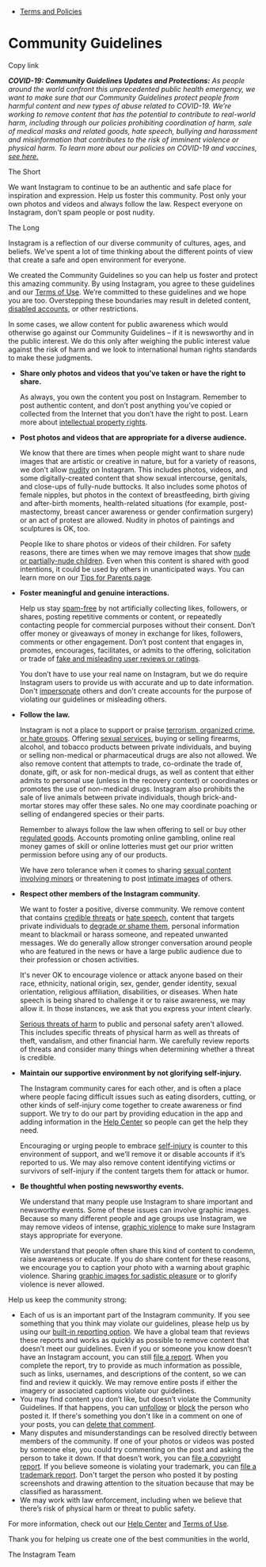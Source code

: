 *   [Terms and Policies](https://help.instagram.com/1417489251945243/?helpref=breadcrumb)

Community Guidelines
====================

Copy link

_**COVID-19: Community Guidelines Updates and Protections:** As people around the world confront this unprecedented public health emergency, we want to make sure that our Community Guidelines protect people from harmful content and new types of abuse related to COVID-19. We’re working to remove content that has the potential to contribute to real-world harm, including through our policies prohibiting coordination of harm, sale of medical masks and related goods, hate speech, bullying and harassment and misinformation that contributes to the risk of imminent violence or physical harm. To learn more about our policies on COVID-19 and vaccines, [see here.](https://help.instagram.com/697825587576762?helpref=faq_content)_

The Short

We want Instagram to continue to be an authentic and safe place for inspiration and expression. Help us foster this community. Post only your own photos and videos and always follow the law. Respect everyone on Instagram, don’t spam people or post nudity.

The Long

Instagram is a reflection of our diverse community of cultures, ages, and beliefs. We’ve spent a lot of time thinking about the different points of view that create a safe and open environment for everyone.

We created the Community Guidelines so you can help us foster and protect this amazing community. By using Instagram, you agree to these guidelines and our [Terms of Use](https://www.instagram.com/legal/terms). We’re committed to these guidelines and we hope you are too. Overstepping these boundaries may result in deleted content, [disabled accounts](https://help.instagram.com/366993040048856?helpref=faq_content), or other restrictions.

In some cases, we allow content for public awareness which would otherwise go against our Community Guidelines – if it is newsworthy and in the public interest. We do this only after weighing the public interest value against the risk of harm and we look to international human rights standards to make these judgments.

*   **Share only photos and videos that you’ve taken or have the right to share.**
    
    As always, you own the content you post on Instagram. Remember to post authentic content, and don’t post anything you’ve copied or collected from the Internet that you don’t have the right to post. Learn more about [intellectual property rights](https://help.instagram.com/126382350847838?helpref=faq_content).
    
*   **Post photos and videos that are appropriate for a diverse audience.**
    
    We know that there are times when people might want to share nude images that are artistic or creative in nature, but for a variety of reasons, we don’t allow [nudity](https://l.instagram.com/?u=https%3A%2F%2Fwww.facebook.com%2Fcommunitystandards%2Fadult_nudity_sexual_activity&e=AT2g7jaxMg71lPuddd13WFJrJhFwjbevvNsVaCcrzteXgG3QszKfVowFt0gGGiPSkT0wODgI_ojatNunaE_mOObXSzsVN4lGtljz0NZhjylEr9R02mQsTYjkf5amPs5ogVFhqF--gAT-gkjQSWhS02mfzGLDxhomBFITPA) on Instagram. This includes photos, videos, and some digitally-created content that show sexual intercourse, genitals, and close-ups of fully-nude buttocks. It also includes some photos of female nipples, but photos in the context of breastfeeding, birth giving and after-birth moments, health-related situations (for example, post-mastectomy, breast cancer awareness or gender confirmation surgery) or an act of protest are allowed. Nudity in photos of paintings and sculptures is OK, too.
    
    People like to share photos or videos of their children. For safety reasons, there are times when we may remove images that show [nude or partially-nude children](https://l.instagram.com/?u=https%3A%2F%2Fwww.facebook.com%2Fcommunitystandards%2Fchild_nudity_sexual_exploitation&e=AT2g7jaxMg71lPuddd13WFJrJhFwjbevvNsVaCcrzteXgG3QszKfVowFt0gGGiPSkT0wODgI_ojatNunaE_mOObXSzsVN4lGtljz0NZhjylEr9R02mQsTYjkf5amPs5ogVFhqF--gAT-gkjQSWhS02mfzGLDxhomBFITPA). Even when this content is shared with good intentions, it could be used by others in unanticipated ways. You can learn more on our [Tips for Parents page](https://help.instagram.com/154475974694511/?helpref=faq_content).
    
*   **Foster meaningful and genuine interactions.**
    
    Help us stay [spam-free](https://l.instagram.com/?u=https%3A%2F%2Fwww.facebook.com%2Fcommunitystandards%2Fspam&e=AT2g7jaxMg71lPuddd13WFJrJhFwjbevvNsVaCcrzteXgG3QszKfVowFt0gGGiPSkT0wODgI_ojatNunaE_mOObXSzsVN4lGtljz0NZhjylEr9R02mQsTYjkf5amPs5ogVFhqF--gAT-gkjQSWhS02mfzGLDxhomBFITPA) by not artificially collecting likes, followers, or shares, posting repetitive comments or content, or repeatedly contacting people for commercial purposes without their consent. Don’t offer money or giveaways of money in exchange for likes, followers, comments or other engagement. Don’t post content that engages in, promotes, encourages, facilitates, or admits to the offering, solicitation or trade of [fake and misleading user reviews or ratings](https://l.instagram.com/?u=https%3A%2F%2Fwww.facebook.com%2Fcommunitystandards%2Ffraud_deception&e=AT2g7jaxMg71lPuddd13WFJrJhFwjbevvNsVaCcrzteXgG3QszKfVowFt0gGGiPSkT0wODgI_ojatNunaE_mOObXSzsVN4lGtljz0NZhjylEr9R02mQsTYjkf5amPs5ogVFhqF--gAT-gkjQSWhS02mfzGLDxhomBFITPA).
    
    You don’t have to use your real name on Instagram, but we do require Instagram users to provide us with accurate and up to date information. Don't [impersonate](https://l.instagram.com/?u=https%3A%2F%2Fwww.facebook.com%2Fcommunitystandards%2Fmisrepresentation&e=AT2g7jaxMg71lPuddd13WFJrJhFwjbevvNsVaCcrzteXgG3QszKfVowFt0gGGiPSkT0wODgI_ojatNunaE_mOObXSzsVN4lGtljz0NZhjylEr9R02mQsTYjkf5amPs5ogVFhqF--gAT-gkjQSWhS02mfzGLDxhomBFITPA) others and don't create accounts for the purpose of violating our guidelines or misleading others.
    
*   **Follow the law.**
    
    Instagram is not a place to support or praise [terrorism, organized crime, or hate groups](https://l.instagram.com/?u=https%3A%2F%2Fwww.facebook.com%2Fcommunitystandards%2Fdangerous_individuals_organizations&e=AT2g7jaxMg71lPuddd13WFJrJhFwjbevvNsVaCcrzteXgG3QszKfVowFt0gGGiPSkT0wODgI_ojatNunaE_mOObXSzsVN4lGtljz0NZhjylEr9R02mQsTYjkf5amPs5ogVFhqF--gAT-gkjQSWhS02mfzGLDxhomBFITPA). Offering [sexual services](https://l.instagram.com/?u=https%3A%2F%2Fwww.facebook.com%2Fcommunitystandards%2Fsexual_solicitation&e=AT2g7jaxMg71lPuddd13WFJrJhFwjbevvNsVaCcrzteXgG3QszKfVowFt0gGGiPSkT0wODgI_ojatNunaE_mOObXSzsVN4lGtljz0NZhjylEr9R02mQsTYjkf5amPs5ogVFhqF--gAT-gkjQSWhS02mfzGLDxhomBFITPA), buying or selling firearms, alcohol, and tobacco products between private individuals, and buying or selling non-medical or pharmaceutical drugs are also not allowed. We also remove content that attempts to trade, co-ordinate the trade of, donate, gift, or ask for non-medical drugs, as well as content that either admits to personal use (unless in the recovery context) or coordinates or promotes the use of non-medical drugs. Instagram also prohibits the sale of live animals between private individuals, though brick-and-mortar stores may offer these sales. No one may coordinate poaching or selling of endangered species or their parts.
    
    Remember to always follow the law when offering to sell or buy other [regulated goods](https://l.instagram.com/?u=https%3A%2F%2Fwww.facebook.com%2Fcommunitystandards%2Fregulated_goods&e=AT2g7jaxMg71lPuddd13WFJrJhFwjbevvNsVaCcrzteXgG3QszKfVowFt0gGGiPSkT0wODgI_ojatNunaE_mOObXSzsVN4lGtljz0NZhjylEr9R02mQsTYjkf5amPs5ogVFhqF--gAT-gkjQSWhS02mfzGLDxhomBFITPA). Accounts promoting online gambling, online real money games of skill or online lotteries must get our prior written permission before using any of our products.
    
    We have zero tolerance when it comes to sharing [sexual content involving minors](https://l.instagram.com/?u=https%3A%2F%2Fwww.facebook.com%2Fcommunitystandards%2Fchild_nudity_sexual_exploitation&e=AT2g7jaxMg71lPuddd13WFJrJhFwjbevvNsVaCcrzteXgG3QszKfVowFt0gGGiPSkT0wODgI_ojatNunaE_mOObXSzsVN4lGtljz0NZhjylEr9R02mQsTYjkf5amPs5ogVFhqF--gAT-gkjQSWhS02mfzGLDxhomBFITPA) or threatening to post [intimate images](https://l.instagram.com/?u=https%3A%2F%2Fwww.facebook.com%2Fcommunitystandards%2Fsexual_exploitation_adults&e=AT2g7jaxMg71lPuddd13WFJrJhFwjbevvNsVaCcrzteXgG3QszKfVowFt0gGGiPSkT0wODgI_ojatNunaE_mOObXSzsVN4lGtljz0NZhjylEr9R02mQsTYjkf5amPs5ogVFhqF--gAT-gkjQSWhS02mfzGLDxhomBFITPA) of others.
    
*   **Respect other members of the Instagram community.**
    
    We want to foster a positive, diverse community. We remove content that contains [credible threats](https://l.instagram.com/?u=https%3A%2F%2Fwww.facebook.com%2Fcommunitystandards%2Fcredible_violence&e=AT2g7jaxMg71lPuddd13WFJrJhFwjbevvNsVaCcrzteXgG3QszKfVowFt0gGGiPSkT0wODgI_ojatNunaE_mOObXSzsVN4lGtljz0NZhjylEr9R02mQsTYjkf5amPs5ogVFhqF--gAT-gkjQSWhS02mfzGLDxhomBFITPA) or [hate speech](https://l.instagram.com/?u=https%3A%2F%2Fwww.facebook.com%2Fcommunitystandards%2Fhate_speech&e=AT2g7jaxMg71lPuddd13WFJrJhFwjbevvNsVaCcrzteXgG3QszKfVowFt0gGGiPSkT0wODgI_ojatNunaE_mOObXSzsVN4lGtljz0NZhjylEr9R02mQsTYjkf5amPs5ogVFhqF--gAT-gkjQSWhS02mfzGLDxhomBFITPA), content that targets private individuals to [degrade or shame them](https://l.instagram.com/?u=https%3A%2F%2Fwww.facebook.com%2Fcommunitystandards%2Fbullying&e=AT2g7jaxMg71lPuddd13WFJrJhFwjbevvNsVaCcrzteXgG3QszKfVowFt0gGGiPSkT0wODgI_ojatNunaE_mOObXSzsVN4lGtljz0NZhjylEr9R02mQsTYjkf5amPs5ogVFhqF--gAT-gkjQSWhS02mfzGLDxhomBFITPA), personal information meant to blackmail or harass someone, and repeated unwanted messages. We do generally allow stronger conversation around people who are featured in the news or have a large public audience due to their profession or chosen activities.
    
    It's never OK to encourage violence or attack anyone based on their race, ethnicity, national origin, sex, gender, gender identity, sexual orientation, religious affiliation, disabilities, or diseases. When hate speech is being shared to challenge it or to raise awareness, we may allow it. In those instances, we ask that you express your intent clearly.
    
    [Serious threats of harm](https://l.instagram.com/?u=https%3A%2F%2Fwww.facebook.com%2Fcommunitystandards%2Fcredible_violence&e=AT2g7jaxMg71lPuddd13WFJrJhFwjbevvNsVaCcrzteXgG3QszKfVowFt0gGGiPSkT0wODgI_ojatNunaE_mOObXSzsVN4lGtljz0NZhjylEr9R02mQsTYjkf5amPs5ogVFhqF--gAT-gkjQSWhS02mfzGLDxhomBFITPA) to public and personal safety aren't allowed. This includes specific threats of physical harm as well as threats of theft, vandalism, and other financial harm. We carefully review reports of threats and consider many things when determining whether a threat is credible.
    
*   **Maintain our supportive environment by not glorifying self-injury.**
    
    The Instagram community cares for each other, and is often a place where people facing difficult issues such as eating disorders, cutting, or other kinds of self-injury come together to create awareness or find support. We try to do our part by providing education in the app and adding information in the [Help Center](https://help.instagram.com/) so people can get the help they need.
    
    Encouraging or urging people to embrace [self-injury](https://l.instagram.com/?u=https%3A%2F%2Fwww.facebook.com%2Fcommunitystandards%2Fsuicide_self_injury_violence&e=AT2g7jaxMg71lPuddd13WFJrJhFwjbevvNsVaCcrzteXgG3QszKfVowFt0gGGiPSkT0wODgI_ojatNunaE_mOObXSzsVN4lGtljz0NZhjylEr9R02mQsTYjkf5amPs5ogVFhqF--gAT-gkjQSWhS02mfzGLDxhomBFITPA) is counter to this environment of support, and we’ll remove it or disable accounts if it’s reported to us. We may also remove content identifying victims or survivors of self-injury if the content targets them for attack or humor.
    
*   **Be thoughtful when posting newsworthy events.**
    
    We understand that many people use Instagram to share important and newsworthy events. Some of these issues can involve graphic images. Because so many different people and age groups use Instagram, we may remove videos of intense, [graphic violence](https://l.instagram.com/?u=https%3A%2F%2Fwww.facebook.com%2Fcommunitystandards%2Fgraphic_violence&e=AT2g7jaxMg71lPuddd13WFJrJhFwjbevvNsVaCcrzteXgG3QszKfVowFt0gGGiPSkT0wODgI_ojatNunaE_mOObXSzsVN4lGtljz0NZhjylEr9R02mQsTYjkf5amPs5ogVFhqF--gAT-gkjQSWhS02mfzGLDxhomBFITPA) to make sure Instagram stays appropriate for everyone.
    
    We understand that people often share this kind of content to condemn, raise awareness or educate. If you do share content for these reasons, we encourage you to caption your photo with a warning about graphic violence. Sharing [graphic images for sadistic pleasure](https://l.instagram.com/?u=https%3A%2F%2Fwww.facebook.com%2Fcommunitystandards%2Fcruel_insensitive&e=AT2g7jaxMg71lPuddd13WFJrJhFwjbevvNsVaCcrzteXgG3QszKfVowFt0gGGiPSkT0wODgI_ojatNunaE_mOObXSzsVN4lGtljz0NZhjylEr9R02mQsTYjkf5amPs5ogVFhqF--gAT-gkjQSWhS02mfzGLDxhomBFITPA) or to glorify violence is never allowed.
    

Help us keep the community strong:

*   Each of us is an important part of the Instagram community. If you see something that you think may violate our guidelines, please help us by using our [built-in reporting option](https://help.instagram.com/165828726894770?helpref=faq_content). We have a global team that reviews these reports and works as quickly as possible to remove content that doesn’t meet our guidelines. Even if you or someone you know doesn’t have an Instagram account, you can still [file a report](https://help.instagram.com/contact/383679321740945). When you complete the report, try to provide as much information as possible, such as links, usernames, and descriptions of the content, so we can find and review it quickly. We may remove entire posts if either the imagery or associated captions violate our guidelines.
*   You may find content you don’t like, but doesn’t violate the Community Guidelines. If that happens, you can [unfollow](https://help.instagram.com/286340048138725?helpref=faq_content) or [block](https://help.instagram.com/426700567389543/?helpref=faq_content) the person who posted it. If there's something you don't like in a comment on one of your posts, you can [delete that comment](https://help.instagram.com/289098941190483?helpref=faq_content).
*   Many disputes and misunderstandings can be resolved directly between members of the community. If one of your photos or videos was posted by someone else, you could try commenting on the post and asking the person to take it down. If that doesn’t work, you can [file a copyright report](https://help.instagram.com/126382350847838?helpref=faq_content). If you believe someone is violating your trademark, you can [file a trademark report](https://help.instagram.com/222826637847963?helpref=faq_content). Don't target the person who posted it by posting screenshots and drawing attention to the situation because that may be classified as harassment.
*   We may work with law enforcement, including when we believe that there’s risk of physical harm or threat to public safety.

For more information, check out our [Help Center](https://help.instagram.com/) and [Terms of Use](https://l.instagram.com/?u=http%3A%2F%2Finstagram.com%2Flegal%2Fterms%2F%23&e=AT2g7jaxMg71lPuddd13WFJrJhFwjbevvNsVaCcrzteXgG3QszKfVowFt0gGGiPSkT0wODgI_ojatNunaE_mOObXSzsVN4lGtljz0NZhjylEr9R02mQsTYjkf5amPs5ogVFhqF--gAT-gkjQSWhS02mfzGLDxhomBFITPA).

Thank you for helping us create one of the best communities in the world,

The Instagram Team
